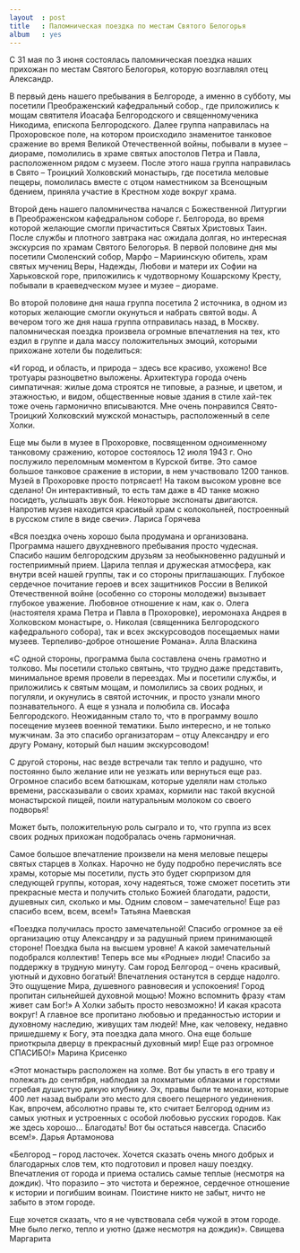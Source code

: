 ```yaml
---
layout  : post
title   : Паломническая поездка по местам Святого Белогорья
album   : yes
---
```

С 31 мая по 3 июня состоялась паломническая поездка наших прихожан по местам Святого Белогорья, которую возглавлял отец Александр.

В первый день нашего пребывания в Белгороде, а именно в субботу, мы посетили Преображенский кафедральный собор., где приложились к мощам святителя Иоасафа Белгородского и священномученика Никодима, епископа Белгородского. Далее группа направилась на Прохоровское поле, на котором происходило знаменитое танковое сражение во время Великой Отечественной войны, побывали в музее – диораме, помолились в храме святых апостолов Петра и Павла, расположенном рядом с музеем.
После этого наша группа направилась в Свято – Троицкий Холковский монастырь, где посетила меловые пещеры, помолилась вместе с отцом наместником за Всенощным бдением, приняла участие в Крестном ходе вокруг храма.

Второй день нашего паломничества начался с Божественной Литургии в Преображенском кафедральном соборе г. Белгорода, во время которой желающие смогли причаститься Святых Христовых Таин. После службы и плотного завтрака нас ожидала долгая, но интересная экскурсия по храмам Святого Белогорья. В первой половине дня мы посетили Смоленский собор, Марфо – Мариинскую обитель, храм святых мучениц Веры, Надежды, Любови и матери их Софии на Харьковской горе, приложились к чудотворному Кошарскому Кресту, побывали в краеведческом музее и музее – диораме.

Во второй половине дня наша группа посетила 2 источника, в одном из которых желающие смогли окунуться и набрать святой воды. А вечером того же дня наша группа отправилась назад, в Москву.
паломническая поездка произвела огромные впечатления на тех, кто ездил в группе и дала массу положительных эмоций, которыми прихожане хотели бы поделиться:

«И город, и область, и природа – здесь все красиво, ухожено! Все тротуары разноцветно выложены. Архитектура города очень симпатичная: жилые дома строятся не типовые, а разные, и цветом, и этажностью, и видом, общественные новые здания в стиле хай-тек тоже очень гармонично вписываются. Мне очень понравился Свято-Троицкий Холковский мужской монастырь, расположенный в селе Холки.

Еще мы были в музее в Прохоровке, посвященном одноименному танковому сражению, которое состоялось 12 июля 1943 г. Оно послужило переломным моментом в Курской битве. Это самое большое танковое сражение в истории, в нем участвовало 1200 танков. Музей в Прохоровке просто потрясает! На таком высоком уровне все сделано! Он интерактивный, то есть там даже в 4D танке можно посидеть, услышать звук боя. Некоторые экспонаты двигаются. Напротив музея находится красивый храм с колокольней, построенный в русском стиле в виде свечи». Лариса Горячева

«Вся поездка очень хорошо была продумана и организована. Программа нашего двухдневного пребывания просто чудесная. Спасибо нашим белгородским друзьям за необыкновенно радушный и гостеприимный прием. Царила теплая и дружеская атмосфера, как внутри всей нашей группы, так и со стороны приглашающих. Глубокое сердечное почитание героев и всех защитников России в Великой Отечественной войне (особенно со стороны молодежи) вызывает глубокое уважение. Любовное отношение к нам, как о. Олега (настоятеля храма Петра и Павла в Прохоровке), иеромонаха Андрея в Холковском монастыре, о. Николая (священника Белгородского кафедрального собора), так и всех экскурсоводов посещаемых нами музеев. Терпеливо-доброе отношение Романа». Алла Власкина

«С одной стороны, программа была составлена очень грамотно и толково. Мы посетили столько святынь, что трудно даже представить, минимальное время провели в переездах. Мы и посетили службы, и приложились к святым мощам, и помолились за своих родных, и погуляли, и окунулись в святой источник, и просто узнали много познавательного. А еще я узнала и полюбила св. Иосафа Белгородского. Неожиданным стало то, что в программу вошло посещение музеев военной тематики. Было интересно, и не только мужчинам. За это спасибо организаторам – отцу Александру и его другу Роману, который был нашим экскурсоводом!

С другой стороны, нас везде встречали так тепло и радушно, что постоянно было желание или не уезжать или вернуться еще раз. Огромное спасибо всем батюшкам, которые уделяли нам столько времени, рассказывали о своих храмах, кормили нас такой вкусной монастырской пищей, поили натуральным молоком со своего подворья!

Может быть, положительную роль сыграло и то, что группа из всех своих родных прихожан подобралась очень гармоничная.

Самое большое впечатление произвели на меня меловые пещеры святых старцев в Холках. Нарочно не буду подробно перечислять все храмы, которые мы посетили, пусть это будет сюрпризом для следующей группы, которая, хочу надеяться, тоже сможет посетить эти прекрасные места и получить столько Божией благодати, радости, душевных сил, сколько и мы. Одним словом – замечательно! Еще раз спасибо всем, всем, всем!» Татьяна Маевская

«Поездка получилась просто замечательной! Спасибо огромное за её организацию отцу Александру и за радушный прием принимающей стороне! Поездка была на высшем уровне! А какой замечательный подобрался коллектив! Теперь все мы «Родные» люди! Спасибо за поддержку в трудную минуту. Сам город Белгород – очень красивый, уютный и духовно богатый! Впечатления останутся в сердце надолго. Это ощущение Мира, душевного равновесия и успокоения! Город пропитан сильнейшей духовной мощью! Можно вспомнить фразу «там живет сам Бог!» А Холки забыть просто невозможно! И какая красота вокруг! А главное все пропитано любовью и преданностью истории и духовному наследию, живущих там людей! Мне, как человеку, недавно пришедшему к Богу, эта поездка дала много. Она еще больше приоткрыла дверцу в прекрасный духовный мир! Еще раз огромное СПАСИБО!» Марина Крисенко

«Этот монастырь расположен на холме. Вот бы упасть в его траву и полежать до сентября, наблюдая за лохматыми облаками и горстями сгребая душистую дикую клубнику. Эх, правы были те монахи, которые 400 лет назад выбрали это место для своего пещерного уединения. Как, впрочем, абсолютно правы те, кто считает Белгород одним из самых уютных и устроенных с особой любовью русских городов. Как же здесь хорошо… Благодать! Вот бы остаться навсегда. Спасибо всем!». Дарья Артамонова

«Белгород – город ласточек. Хочется сказать очень много добрых и благодарных слов тем, кто подготовил и провел нашу поездку. Впечатления от города и приема остались самые теплые (несмотря на дождик). Что поразило – это чистота и бережное, сердечное отношение к истории и погибшим воинам. Поистине никто не забыт, ничто не забыто в этом городе.

Еще хочется сказать, что я не чувствовала себя чужой в этом городе. Мне было легко, тепло и уютно (даже несмотря на дождик)». Свищева Маргарита

